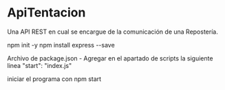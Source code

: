 # ApiTentacion
Una API REST en cual se encargue de la comunicación de una Repostería.

npm init -y
npm install express --save

Archivo de package.json
    - Agregar en el apartado de scripts la siguiente linea
        "start": "index.js"

iniciar el programa con npm start